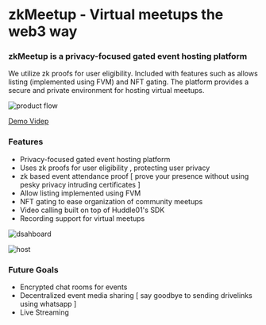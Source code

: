 # zkMeetup - Virtual meetups the web3 way

### zkMeetup is a privacy-focused gated event hosting platform 

We utilize zk proofs for user eligibility. Included with features such as allows listing (implemented using FVM) and NFT gating. The platform provides a secure and private environment for hosting virtual meetups.

![product flow](https://github.com/lakshya-dhariwal/zkMeetups/assets/57823363/ad9c3b6b-a5ac-4ebe-b190-e20f67d98b7b)

[Demo Videp](https://vimeo.com/823836652)


### Features
- Privacy-focused gated event hosting platform
- Uses zk proofs for user eligibility , protecting user privacy
- zk based event attendance proof [ prove your presence without using pesky privacy intruding certificates ]
- Allow listing implemented using FVM 
- NFT gating to ease organization of community meetups
- Video calling built on top of Huddle01's SDK
- Recording support for virtual meetups

![dsahboard](https://github.com/lakshya-dhariwal/zkMeetups/assets/57823363/505fe2da-8473-4a09-8df1-1aad26f5bca1)

![host](https://github.com/lakshya-dhariwal/zkMeetups/assets/57823363/364c5b11-2d98-4642-9a37-ced9b60c4cae)


### Future Goals
- Encrypted chat rooms for events
- Decentralized event media sharing [ say goodbye to sending drivelinks using whatsapp ]
- Live Streaming
